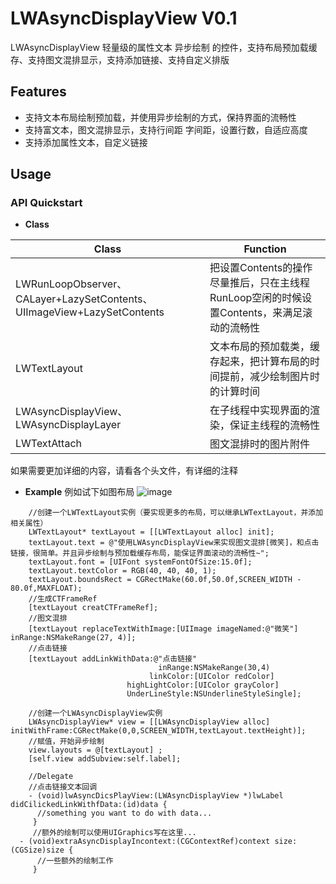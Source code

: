 # LWAsyncDisplayView V0.1
LWAsyncDisplayView 轻量级的属性文本 异步绘制 的控件，支持布局预加载缓存、支持图文混排显示，支持添加链接、支持自定义排版<br>

## Features
* 支持文本布局绘制预加载，并使用异步绘制的方式，保持界面的流畅性
* 支持富文本，图文混排显示，支持行间距 字间距，设置行数，自适应高度
* 支持添加属性文本，自定义链接


## Usage
### API Quickstart

* **Class**

|Class | Function|
|--------|---------|
|LWRunLoopObserver、CALayer+LazySetContents、UIImageView+LazySetContents|把设置Contents的操作尽量推后，只在主线程RunLoop空闲的时候设置Contents，来满足滚动的流畅性|
|LWTextLayout|文本布局的预加载类，缓存起来，把计算布局的时间提前，减少绘制图片时的计算时间|
|LWAsyncDisplayView、LWAsyncDisplayLayer|在子线程中实现界面的渲染，保证主线程的流畅性|
|LWTextAttach|图文混排时的图片附件|

如果需要更加详细的内容，请看各个头文件，有详细的注释

* **Example**
例如试下如图布局
![image](https://github.com/waynezxcv/LWAsyncDisplayKit/blob/master/LWAsyncLayerDemo/image-1.png)

```objc
    //创建一个LWTextLayout实例（要实现更多的布局，可以继承LWTextLayout，并添加相关属性）
    LWTextLayout* textLayout = [[LWTextLayout alloc] init];
    textLayout.text = @"使用LWAsyncDisplayView来实现图文混排[微笑]，和点击链接，很简单。并且异步绘制与预加载缓存布局，能保证界面滚动的流畅性~";
    textLayout.font = [UIFont systemFontOfSize:15.0f];
    textLayout.textColor = RGB(40, 40, 40, 1);
    textLayout.boundsRect = CGRectMake(60.0f,50.0f,SCREEN_WIDTH - 80.0f,MAXFLOAT);
    //生成CTFrameRef
    [textLayout creatCTFrameRef];
    //图文混排
    [textLayout replaceTextWithImage:[UIImage imageNamed:@"微笑"] inRange:NSMakeRange(27, 4)];
    //点击链接
    [textLayout addLinkWithData:@"点击链接"
                                 inRange:NSMakeRange(30,4)
                               linkColor:[UIColor redColor]
                          highLightColor:[UIColor grayColor]
                          UnderLineStyle:NSUnderlineStyleSingle];

    //创建一个LWAsyncDisplayView实例
    LWAsyncDisplayView* view = [[LWAsyncDisplayView alloc] initWithFrame:CGRectMake(0,0,SCREEN_WIDTH,textLayout.textHeight)];
    //赋值，开始异步绘制
    view.layouts = @[textLayout] ;
    [self.view addSubview:self.label];
    
    //Delegate
    //点击链接文本回调
    - (void)lwAsyncDicsPlayView:(LWAsyncDisplayView *)lwLabel didCilickedLinkWithfData:(id)data {
      //something you want to do with data...
     }
     //额外的绘制可以使用UIGraphics写在这里...
  - (void)extraAsyncDisplayIncontext:(CGContextRef)context size:(CGSize)size {
      //一些额外的绘制工作
     }

```
